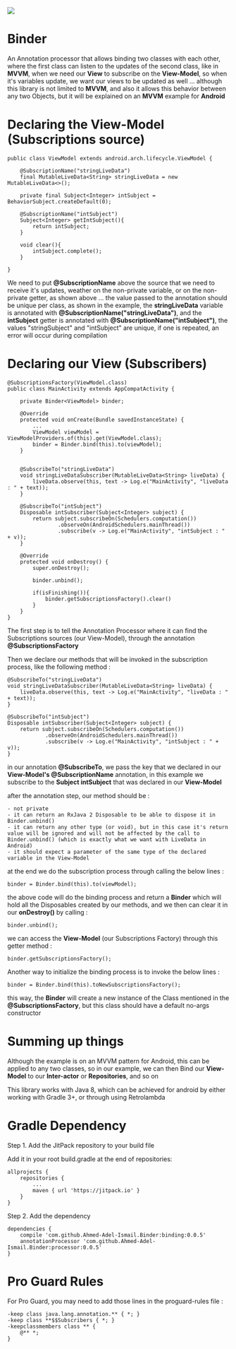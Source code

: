 [![](https://jitpack.io/v/Ahmed-Adel-Ismail/Binder.svg)](https://jitpack.io/#Ahmed-Adel-Ismail/Binder)

# Binder
An Annotation processor that allows binding two classes with each other, where the first class can listen to the updates of the second class, like in <b>MVVM</b>, when we need our <b>View</b> to subscribe on the <b>View-Model</b>, so when it's variables update, we want our views to be updated as well ... although this library is not limited to <b>MVVM</b>, and also it allows this behavior between any two Objects, but it will be explained on an <b>MVVM</b> example for <b>Android</b> 

# Declaring the View-Model (Subscriptions source)

    public class ViewModel extends android.arch.lifecycle.ViewModel {

        @SubscriptionName("stringLiveData")
        final MutableLiveData<String> stringLiveData = new MutableLiveData<>();
        
        private final Subject<Integer> intSubject = BehaviorSubject.createDefault(0);

        @SubscriptionName("intSubject")
        Subject<Integer> getIntSubject(){
            return intSubject;
        }
        
        void clear(){
            intSubject.complete();
        }

    }

We need to put <b>@SubscriptionName</b> above the source that we need to receive it's updates, weather on the non-private variable, or on the non-private getter, as shown above ... the value passed to the annotation should be unique per class, as shown in the example, the <b>stringLiveData</b> variable is annotated with <b>@SubscriptionName("stringLiveData")</b>, and the <b>intSubject</b> getter is annotated with <b>@SubscriptionName("intSubject")</b>, the values "stringSubject" and "intSubject" are unique, if one is repeated, an error will occur during compilation

# Declaring our View (Subscribers)

    @SubscriptionsFactory(ViewModel.class)
    public class MainActivity extends AppCompatActivity {

        private Binder<ViewModel> binder;

        @Override
        protected void onCreate(Bundle savedInstanceState) {
            ...
            ViewModel viewModel = ViewModelProviders.of(this).get(ViewModel.class);
            binder = Binder.bind(this).to(viewModel);
        }


        @SubscribeTo("stringLiveData")
        void stringLiveDataSubscriber(MutableLiveData<String> liveData) {
            liveData.observe(this, text -> Log.e("MainActivity", "liveData : " + text));
        }

        @SubscribeTo("intSubject")
        Disposable intSubscriber(Subject<Integer> subject) {
            return subject.subscribeOn(Schedulers.computation())
                    .observeOn(AndroidSchedulers.mainThread())
                    .subscribe(v -> Log.e("MainActivity", "intSubject : " + v));
        }

        @Override
        protected void onDestroy() {
            super.onDestroy();
            
            binder.unbind();
            
            if(isFinishing()){
                binder.getSubscriptionsFactory().clear()
            }
        }
    }

The first step is to tell the Annotation Processor where it can find the Subscriptions sources (our View-Model), through the annotation <b>@SubscriptionsFactory</b>

Then we declare our methods that will be invoked in the subscription process, like the following method :

    @SubscribeTo("stringLiveData")
    void stringLiveDataSubscriber(MutableLiveData<String> liveData) {
        liveData.observe(this, text -> Log.e("MainActivity", "liveData : " + text));
    }
    
    @SubscribeTo("intSubject")
    Disposable intSubscriber(Subject<Integer> subject) {
        return subject.subscribeOn(Schedulers.computation())
                .observeOn(AndroidSchedulers.mainThread())
                .subscribe(v -> Log.e("MainActivity", "intSubject : " + v));
    }
    
in our annotation <b>@SubscribeTo</b>, we pass the key that we declared in our <b>View-Model's @SubscriptionName</b> annotation, in this example we subscribe to the <b>Subject<Integer> intSubject</b> that was declared in our <b>View-Model</b>
    
after the annotation step, our method should be : 

    - not private
    - it can return an RxJava 2 Disposable to be able to dispose it in Binder.unbind()
    - it can return any other type (or void), but in this case it's return value will be ignored and will not be affected by the call to Binder.unbind() (which is exactly what we want with LiveData in Android)
    - it should expect a parameter of the same type of the declared variable in the View-Model

at the end we do the subscription process through calling the below lines :

    binder = Binder.bind(this).to(viewModel);

the above code will do the binding process and return a <b>Binder</b> which will hold all the Disposables created by our methods, and we then can clear it in our <b>onDestroy()</b> by calling :

	binder.unbind();

we can access the <b>View-Model</b> (our Subscriptions Factory) through this getter method :

	binder.getSubscriptionsFactory();


Another way to initialize the binding process is to invoke the below lines :

    binder = Binder.bind(this).toNewSubscriptionsFactory();

this way, the <b>Binder</b> will create a new instance of the Class mentioned in the <b>@SubscriptionsFactory</b>, but this class should have a default no-args constructor

# Summing up things

Although the example is on an MVVM pattern for Android, this can be applied to any two classes, so in our example, we can then Bind our <b>View-Model</b> to our <b>Inter-actor</b> or <b>Repositories</b>, and so on
    
This library works with Java 8, which can be achieved for android by either working with Gradle 3+, or through using Retrolambda

# Gradle Dependency

Step 1. Add the JitPack repository to your build file

Add it in your root build.gradle at the end of repositories:

	allprojects {
	    repositories {
		    ...
		    maven { url 'https://jitpack.io' }
	    }
	}

Step 2. Add the dependency

	dependencies {
	    compile 'com.github.Ahmed-Adel-Ismail.Binder:binding:0.0.5'
        annotationProcessor 'com.github.Ahmed-Adel-Ismail.Binder:processor:0.0.5'
	}
	
# Pro Guard Rules 

For Pro Guard, you may need to add those lines in the proguard-rules file :
	
	-keep class java.lang.annotation.** { *; }
	-keep class **$$Subscribers { *; }
	-keepclassmembers class ** {
  		@** *;
	}
	
